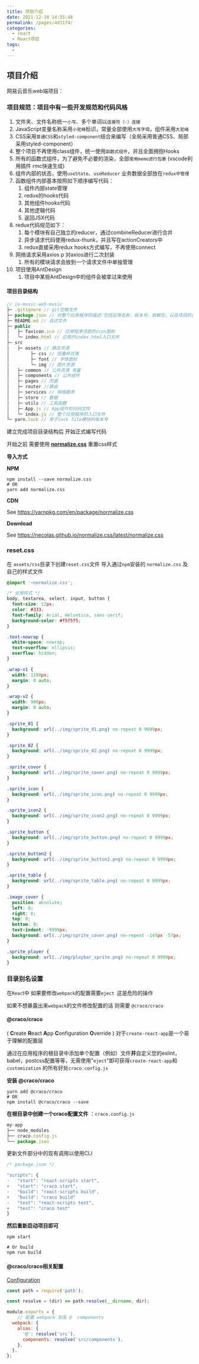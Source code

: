 ```yaml
---
title: 项目介绍
date: 2021-12-18 14:55:48
permalink: /pages/4d31f4/
categories:
  - react
  - React项目
tags:
  - 
---
```

## 项目介绍

网易云音乐web端项目：



### 项目规范：项目中有一些开发规范和代码风格

1. 文件夹、文件名称统一`小写`、多个单词以`连接符（-）连接`
2. JavaScript变量名称采用`小驼峰`标识，常量全部使用`大写字母`，组件采用`大驼峰`
3. CSS采用`普通CSS`和`styled-component`结合来编写（全局采用普通CSS、局部采用styled-component）
4. 整个项目不再使用class组件，统一使用`函数式组件`，并且全面拥抱Hooks
5. 所有的函数式组件，为了避免不必要的渲染，全部`使用memo进行包裹` (vscode利用插件 rmc快速生成)
6. 组件内部的状态，使用`useState`、`useReducer`  业务数据全部放在`redux中管理`
7. 函数组件内部基本按照如下顺序编写代码：
   1. 组件内部state管理
   2. redux的hooks代码
   3. 其他组件hooks代码
   4. 其他逻辑代码
   5. 返回JSX代码
8. redux代码规范如下：
   1. 每个模块有自己独立的reducer，通过combineReducer进行合并
   2. 异步请求代码使用redux-thunk，并且写在actionCreators中
   3. redux直接采用redux hooks方式编写，不再使用connect
9. 网络请求采用axios p 对axios进行二次封装
   1. 所有的模块请求会放到一个请求文件中单独管理
10. 项目使用AntDesign
    1. 项目中某些AntDesign中的组件会被拿过来使用



#### 项目目录结构

```js
// io-music-web-music
├─ .gitignore // git忽略文件
├─ package.json // 对整个应用程序的描述:包括应用名称，版本号，依赖包，以及项目的启动，打包等
├─ README.md // 自述文件
├─ public
│   ├─ favicon.ico // 应用程序顶部的icon图标
│   ╰─ index.html // 应用的index.html入口文件
├─ src
│   ├─ assets // 静态资源
│ 	     ├─ css // 层叠样式表
│ 		 ├─ font // 字体图标
│ 		 ╰─ img // 图片资源
│   ├─ common // 公共资源 常量
│   ├─ components // 公共组件
│   ├─ pages // 页面
│   ├─ router //路由
│   ├─ services // 网络服务
│   ├─ store // 数据
│   ├─ utils // 工具函数
│   ├─ App.js // App组件的代码文件
│   ╰─ index.js // 整个应用程序的入口文件
└─ yarn.lock // 用于lock file模块的版本号
```



建立完成项目目录结构后 开始正式编写代码

开始之前 需要使用 **[ normalize.css](https://github.com/necolas/normalize.css)** 重置css样式

**导入方式**

**NPM**

```shell
npm install --save normalize.css
# OR
yarn add normalize.css
```

**CDN**

See https://yarnpkg.com/en/package/normalize.css

**Download**

See https://necolas.github.io/normalize.css/latest/normalize.css



### reset.css

在 `assets/css`目录下创建`reset.css`文件  导入通过`npm`安装的  `normalize.css` 及自己的样式文件

```css
@import '~normalize.css';

/* 全局样式 */
body, textarea, select, input, button {
  font-size: 12px;
  color: #333;
  font-family: Arial, Helvetica, sans-serif;
  background-color: #f5f5f5;
}

.text-nowrap {
  white-space: nowrap;
  text-overflow: ellipsis;
  overflow: hidden;
}

.wrap-v1 {
  width: 1100px;
  margin: 0 auto;
}

.wrap-v2 {
  width: 980px;
  margin: 0 auto;
}

.sprite_01 {
  background: url(../img/sprite_01.png) no-repeat 0 9999px;
}

.sprite_02 {
  background: url(../img/sprite_02.png) no-repeat 0 9999px;
}

.sprite_covor {
  background: url(../img/sprite_cover.png) no-repeat 0 9999px;
}

.sprite_icon {
  background: url(../img/sprite_icon.png) no-repeat 0 9999px;
}

.sprite_icon2 {
  background: url(../img/sprite_icon2.png) no-repeat 0 9999px;
}

.sprite_button {
  background: url(../img/sprite_button.png) no-repeat 0 9999px;
}

.sprite_button2 {
  background: url(../img/sprite_button2.png) no-repeat 0 9999px;
}

.sprite_table {
  background: url(../img/sprite_table.png) no-repeat 0 9999px;
}

.image_cover {
  position: absolute;
  left: 0;
  right: 0;
  top: 0;
  bottom: 0;
  text-indent: -9999px;
  background: url(../img/sprite_cover.png) no-repeat -145px -57px;
}

.sprite_player {
  background: url(../img/playbar_sprite.png) no-repeat 0 9999px;
}
```



### 目录别名设置

在`Reac`t中 如果要修改`webpack`的配置需要`eject `这是危险的操作

如果不想暴露出来`webpack`的文件修改配置的话 则需要 `@craco/craco`

#### @craco/craco

( **C**reate **R**eact **A**pp **C**onfiguration **O**verride ) 对于`create-react-app`是一个易于理解的配置层

通过在应用程序的根目录中添加单个配置（例如）文件**并**自定义您的eslint，babel，postcss配置等等，无需使用"`eject`"即可获得`create-react-app`和`customization` 的所有好处`craco.config.js`

**安装 @craco/craco**

```shell
yarn add @craco/craco
# OR
npm install @craco/craco --save
```

**在根目录中创建一个craco配置文件** ：`craco.config.js`

```js
my-app
├── node_modules
├── craco.config.js
└── package.json
```

更新文件部分中的现有调用以使用CLI

```js
/* package.json */

"scripts": {
-   "start": "react-scripts start",
+   "start": "craco start",
-   "build": "react-scripts build",
+   "build": "craco build"
-   "test": "react-scripts test",
+   "test": "craco test"
}
```

**然后重新启动项目即可**

```shell
npm start

# Or build
npm run build
```



#### @craco/craco**相关配置** 

[Configuration](https://github.com/gsoft-inc/craco/blob/master/packages/craco/README.md#configuration)  

```js
const path = require('path');

const resolve = (dir) => path.resolve(__dirname, dir);

module.exports = {
    // 配置 webpack 别名 @  components
  webpack: {
    alias: {
      '@': resolve('src'),
      components: resolve('src/components'),
    },
  },
};
```



